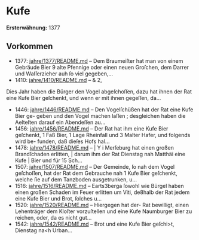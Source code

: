 # Kufe

**Ersterwähnung:** 1377

## Vorkommen
- 1377: [jahre/1377/README.md](../jahre/1377/README.md) – Dem Braumeiſter hat man von einem Gebräude Bier
9 alte Pfennige oder einen neuen Groſchen, dem Darrer
und Waſſerzieher auh ſo viel gegeben,...
- 1410: [jahre/1410/README.md](../jahre/1410/README.md) – & 2,

Dies Jahr haben die Bürger den Vogel abgeſchoſſen,
dazu hat ihnen der Rat eine Kufe Bier geſchenkt, und
wenn er mit ihnen gegeſſen, da...
- 1446: [jahre/1446/README.md](../jahre/1446/README.md) – Den Vogelſchüßen hat der Rat eine Kufe Bier ge-
geben und den Vogel machen laſſen ; desgleichen haben die
Aelteſten darauf ein Abendeſſen au...
- 1456: [jahre/1456/README.md](../jahre/1456/README.md) – Der Rat
hat ihm eine Kufe Bier geſchenkt, 1 Faß Bier, 1 Lage
Rheinfall und 3 Malter Hafer, und folgends wird be-
funden, daß dieſes Hofs hal...
- 1478: [jahre/1478/README.md](../jahre/1478/README.md) – |
Y i Merſeburg hat einen großen Brandſchaden erlitten,
| darum ihm der Rat Dienstag nah Matthäi eine Kufe
| Bier und für 15 Sch...
- 1507: [jahre/1507/README.md](../jahre/1507/README.md) – Der Gemeinde, ſo nah dem Vogel geſchoſſen, hat der
Rat dem Gebrauche nah 1 Kufe Bier geſchenkt, welche
ſie auf dem Tanzboden ausgetrunken, u...
- 1516: [jahre/1516/README.md](../jahre/1516/README.md) – Earts3berga ſowohl wie Bürgel haben einen großen
Schaden im Feuer erlitten um Viti, de8halb der Rat jedem
eine Kufe Bier und Brot, ſolches u...
- 1520: [jahre/1520/README.md](../jahre/1520/README.md) – Hiergegen hat der-
Rat bewilligt, einen Lehenträger dem Kloſter vorzuſtellen
und eine Kufe Naumburger Bier zu reichen, oder, da es
nicht gut...
- 1542: [jahre/1542/README.md](../jahre/1542/README.md) – Brot
und eine Kufe Bier geſchi>t, Dienstag na<h Urban...
